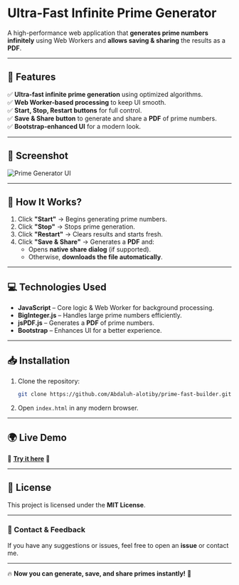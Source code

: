 # **Ultra-Fast Infinite Prime Generator**  

A high-performance web application that **generates prime numbers infinitely** using Web Workers and **allows saving & sharing** the results as a **PDF**.  

---

## **🚀 Features**  

✅ **Ultra-fast infinite prime generation** using optimized algorithms.  
✅ **Web Worker-based processing** to keep UI smooth.  
✅ **Start, Stop, Restart buttons** for full control.  
✅ **Save & Share button** to generate and share a **PDF** of prime numbers.  
✅ **Bootstrap-enhanced UI** for a modern look.  

---

## **📸 Screenshot**  

![Prime Generator UI](https://via.placeholder.com/600x300?text=Screenshot+Placeholder)  

---

## **🔧 How It Works?**  

1. Click **"Start"** → Begins generating prime numbers.  
2. Click **"Stop"** → Stops prime generation.  
3. Click **"Restart"** → Clears results and starts fresh.  
4. Click **"Save & Share"** → Generates a **PDF** and:  
   - Opens **native share dialog** (if supported).  
   - Otherwise, **downloads the file automatically**.  

---

## **💻 Technologies Used**  

- **JavaScript** – Core logic & Web Worker for background processing.  
- **BigInteger.js** – Handles large prime numbers efficiently.  
- **jsPDF.js** – Generates a **PDF** of prime numbers.  
- **Bootstrap** – Enhances UI for a better experience.  

---

## **📥 Installation**  

1. Clone the repository:  
   ```sh
   git clone https://github.com/Abdaluh-alotiby/prime-fast-builder.git
   ```
2. Open `index.html` in any modern browser.  

---

## **🌍 Live Demo**  

🚀 **[Try it here](https://prime-fast-builder.onrender.com)** 🚀  

---

## **📜 License**  

This project is licensed under the **MIT License**.  

---

### **📩 Contact & Feedback**  

If you have any suggestions or issues, feel free to open an **issue** or contact me.  

---

🔥 **Now you can generate, save, and share primes instantly!** 🚀  
